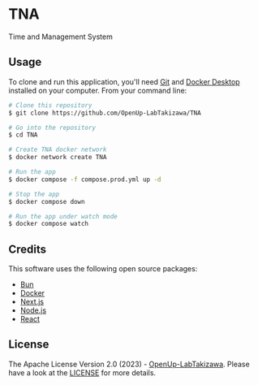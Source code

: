 # TNA
Time and Management System

## Usage

To clone and run this application, you'll need [Git](https://git-scm.com) and [Docker Desktop](https://www.docker.com/products/docker-desktop/) installed on your computer. From your command line:

```bash
# Clone this repository
$ git clone https://github.com/OpenUp-LabTakizawa/TNA

# Go into the repository
$ cd TNA

# Create TNA docker network
$ docker network create TNA

# Run the app
$ docker compose -f compose.prod.yml up -d

# Stop the app
$ docker compose down

# Run the app under watch mode
$ docker compose watch
```

## Credits

This software uses the following open source packages:

- [Bun](https://bun.sh/)
- [Docker](https://www.docker.com/)
- [Next.js](https://nextjs.org/)
- [Node.js](https://nodejs.org/)
- [React](https://react.dev/)

## License

The Apache License Version 2.0 (2023) - [OpenUp-LabTakizawa](https://github.com/OpenUp-LabTakizawa).
Please have a look at the [LICENSE](https://github.com/OpenUp-LabTakizawa/TNA/blob/main/LICENSE) for more details.
